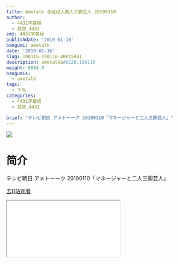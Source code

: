 ```yaml
---
title: Ametalk 与经纪人两人三脚艺人 20190110
author:
  - 4431字幕组
  - 叔叔_4431
zmz: 4431字幕组
publishdate: '2019-01-10'
bangumi: ametalk
date: '2019-01-16'
slug: 190115-190110-40815441
description: ametalk&#8226;190110
weight: 9884.0
bangumis:
  - ametalk
tags:
  - 千鸟
categories:
  - 4431字幕组
  - 叔叔_4431

brief: "テレビ朝日 アメトーーク 20190110「マネージャーと二人三脚芸人」"
---
```

![](https://i.imgur.com/k9LhkbO.jpg)
# 简介  
テレビ朝日 アメトーーク 20190110「マネージャーと二人三脚芸人」  

[去B站观看](https://www.bilibili.com/video/av40815441/)
<div class ="resp-container"><iframe class="testiframe" src="//player.bilibili.com/player.html?aid=40815441"", scrolling="no", allowfullscreen="true" > </iframe></div> 
